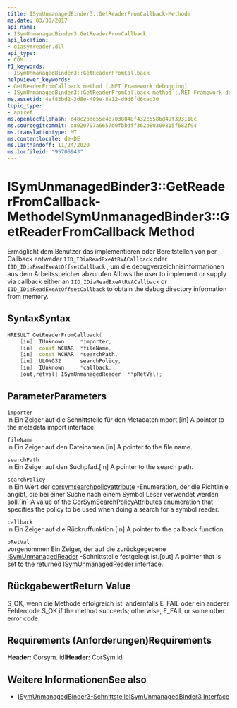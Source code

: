 ```yaml
---
title: ISymUnmanagedBinder3::GetReaderFromCallback-Methode
ms.date: 03/30/2017
api_name:
- ISymUnmanagedBinder3.GetReaderFromCallback
api_location:
- diasymreader.dll
api_type:
- COM
f1_keywords:
- ISymUnmanagedBinder3::GetReaderFromCallback
helpviewer_keywords:
- GetReaderFromCallback method [.NET Framework debugging]
- ISymUnmanagedBinder3::GetReaderFromCallback method [.NET Framework debugging]
ms.assetid: 4ef83bd2-3d8e-499e-8a12-d9d6fd6ced30
topic_type:
- apiref
ms.openlocfilehash: d48c2bdd55e487038048f432c5586d49f393118c
ms.sourcegitcommit: d8020797a6657d0fbbdff362b80300815f682f94
ms.translationtype: MT
ms.contentlocale: de-DE
ms.lasthandoff: 11/24/2020
ms.locfileid: "95706943"
---
```

# <a name="isymunmanagedbinder3getreaderfromcallback-method"></a><span data-ttu-id="e05fc-102">ISymUnmanagedBinder3::GetReaderFromCallback-Methode</span><span class="sxs-lookup"><span data-stu-id="e05fc-102">ISymUnmanagedBinder3::GetReaderFromCallback Method</span></span>

<span data-ttu-id="e05fc-103">Ermöglicht dem Benutzer das implementieren oder Bereitstellen von per Callback entweder `IID_IDiaReadExeAtRVACallback` oder `IID_IDiaReadExeAtOffsetCallback` , um die debugverzeichnisinformationen aus dem Arbeitsspeicher abzurufen.</span><span class="sxs-lookup"><span data-stu-id="e05fc-103">Allows the user to implement or supply via callback either an `IID_IDiaReadExeAtRVACallback` or `IID_IDiaReadExeAtOffsetCallback` to obtain the debug directory information from memory.</span></span>  
  
## <a name="syntax"></a><span data-ttu-id="e05fc-104">Syntax</span><span class="sxs-lookup"><span data-stu-id="e05fc-104">Syntax</span></span>  
  
```cpp  
HRESULT GetReaderFromCallback(  
    [in]  IUnknown     *importer,  
    [in]  const WCHAR  *fileName,  
    [in]  const WCHAR  *searchPath,  
    [in]  ULONG32      searchPolicy,  
    [in]  IUnknown     *callback,  
    [out,retval] ISymUnmanagedReader  **pRetVal);  
```  
  
## <a name="parameters"></a><span data-ttu-id="e05fc-105">Parameter</span><span class="sxs-lookup"><span data-stu-id="e05fc-105">Parameters</span></span>  

 `importer`  
 <span data-ttu-id="e05fc-106">in Ein Zeiger auf die Schnittstelle für den Metadatenimport.</span><span class="sxs-lookup"><span data-stu-id="e05fc-106">[in] A pointer to the metadata import interface.</span></span>  
  
 `fileName`  
 <span data-ttu-id="e05fc-107">in Ein Zeiger auf den Dateinamen.</span><span class="sxs-lookup"><span data-stu-id="e05fc-107">[in] A pointer to the file name.</span></span>  
  
 `searchPath`  
 <span data-ttu-id="e05fc-108">in Ein Zeiger auf den Suchpfad.</span><span class="sxs-lookup"><span data-stu-id="e05fc-108">[in] A pointer to the search path.</span></span>  
  
 `searchPolicy`  
 <span data-ttu-id="e05fc-109">in Ein Wert der [corsymsearchpolicyattribute](corsymsearchpolicyattributes-enumeration.md) -Enumeration, der die Richtlinie angibt, die bei einer Suche nach einem Symbol Leser verwendet werden soll.</span><span class="sxs-lookup"><span data-stu-id="e05fc-109">[in] A value of the [CorSymSearchPolicyAttributes](corsymsearchpolicyattributes-enumeration.md) enumeration that specifies the policy to be used when doing a search for a symbol reader.</span></span>  
  
 `callback`  
 <span data-ttu-id="e05fc-110">in Ein Zeiger auf die Rückruffunktion.</span><span class="sxs-lookup"><span data-stu-id="e05fc-110">[in] A pointer to the callback function.</span></span>  
  
 `pRetVal`  
 <span data-ttu-id="e05fc-111">vorgenommen Ein Zeiger, der auf die zurückgegebene [ISymUnmanagedReader](isymunmanagedreader-interface.md) -Schnittstelle festgelegt ist.</span><span class="sxs-lookup"><span data-stu-id="e05fc-111">[out] A pointer that is set to the returned [ISymUnmanagedReader](isymunmanagedreader-interface.md) interface.</span></span>  
  
## <a name="return-value"></a><span data-ttu-id="e05fc-112">Rückgabewert</span><span class="sxs-lookup"><span data-stu-id="e05fc-112">Return Value</span></span>  

 <span data-ttu-id="e05fc-113">S_OK, wenn die Methode erfolgreich ist. andernfalls E_FAIL oder ein anderer Fehlercode.</span><span class="sxs-lookup"><span data-stu-id="e05fc-113">S_OK if the method succeeds; otherwise, E_FAIL or some other error code.</span></span>  
  
## <a name="requirements"></a><span data-ttu-id="e05fc-114">Requirements (Anforderungen)</span><span class="sxs-lookup"><span data-stu-id="e05fc-114">Requirements</span></span>  

 <span data-ttu-id="e05fc-115">**Header:** Corsym. idl</span><span class="sxs-lookup"><span data-stu-id="e05fc-115">**Header:** CorSym.idl</span></span>  
  
## <a name="see-also"></a><span data-ttu-id="e05fc-116">Weitere Informationen</span><span class="sxs-lookup"><span data-stu-id="e05fc-116">See also</span></span>

- [<span data-ttu-id="e05fc-117">ISymUnmanagedBinder3-Schnittstelle</span><span class="sxs-lookup"><span data-stu-id="e05fc-117">ISymUnmanagedBinder3 Interface</span></span>](isymunmanagedbinder3-interface.md)
